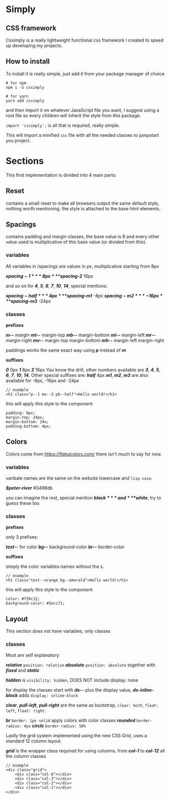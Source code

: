 # Simply
## CSS framework

Cssimply is a really lightweight functional css framework I created to speed up developing my projects.


## How to install

To install it is really simple, just add it from your package manager of choice

```
# for npm
npm i -S cssimply

# for yarn
yarn add cssimply
```

and then import it on whatever JavaScript file you want, I suggest using a root file so every children will inherit the style from this package.

`import 'cssimply';` is all that is required, really simple.

This will import a minified `css` file with all the needed classes to jumpstart you project.


# Sections

This first implementation is divided into 4 main parts:



## Reset
contains a small reset to make all browsers output the same default style, nothing worth mentioning, the style is attached to the base html elements.



## Spacings
contains padding and margin classes, the base value is 8 and every other value used is multiplicative of this base value (or divided from this).


### variables

All variables in /spacings are values in px, multiplicative starting from 8px

***$spacing-1*** 8px
***$spacing-2*** 16px

and so on for ***4***, ***5***, ***6***, ***7***, ***10***, ***14***, special mentions:

***$spacing-half*** 4px
***$spacing-m1*** -8px
***$spacing-m2*** -16px
***$spacing-m3*** -24px


### classes

**prefixes**

***m--*** margin
***mt--*** margin-top
***mb--*** margin-bottom
***ml--*** margin-left
***mr--*** margin-right
***mv--*** margin-top margin-bottom
***mh--*** margin-left margin-right

paddings works the same exact way using ***p*** instead of ***m***

**suffixes**

***0*** 0px
***1*** 8px
***2*** 16px
You know the drill, other numbers available are ***3***, ***4***, ***5***, ***6***, ***7***, ***10***, ***14***.
Other special suffixes are:
***half*** 4px
***m1***, ***m2***, ***m3*** are also available for -8px, -16px and -24px

```
// example
<h1 class="p--1 mv--3 pb--half">Hello world!</h1>
```
this will apply this style to the component:
```
padding: 8px;
margin-top: 24px;
margin-bottom: 24x;
padding-bottom: 4px;
```



## Colors

Colors come from https://flatuicolors.com/ there isn't much to say for now.


### variables

varibale names are the same on the website lowercase and `lisp-case`.

***$peter-river*** #3498db

you can imagine the rest, special mention ***$black*** and ***$white***, try to guess these too.


### classes


**prefixes**

only 3 prefixes:

***text--*** for color
***bg--*** background-color
***br--*** border-color


**suffixes**

simply the color variables names without the `$`.


```
// example
<h1 class="text--orange bg--emerald">Hello world!</h1>
```
this will apply this style to the component:
```
color: #f39c12;
background-color: #2ecc71;
```



## Layout

This section does not have variables, only classes

### classes

Most are self explanatory:

***relative*** `position: relative`
***absolute*** `position: absolute`
together with ***fixed*** and ***static***

***hidden*** is `visibility: hidden`, DOES NOT include display: none

for display the classes start with
***ds--*** plus the display value, ***ds-inline-block*** adds `display: inline-block`

***clear***, ***pull-left***, ***pull-right*** are the same as bootstrap,
`clear: both`, `float: left`, `float: right`.

***br*** `border: 1px solid` apply colors with color classes
***rounded*** `border-radius: 4px`
***circle*** `border-radius: 50%`

Lastly the grid system implemented using the new CSS Grid, uses a standard 12 column layout.

***grid*** is the wrapper class required for using columns.
from ***col-1*** to ***col-12*** all the column classes

```
// example
<div class="grid">
    <div class="col-6"></div>
    <div class="col-3"></div>
    <div class="col-2"></div>
    <div class="col-1"></div>
</div>
```

